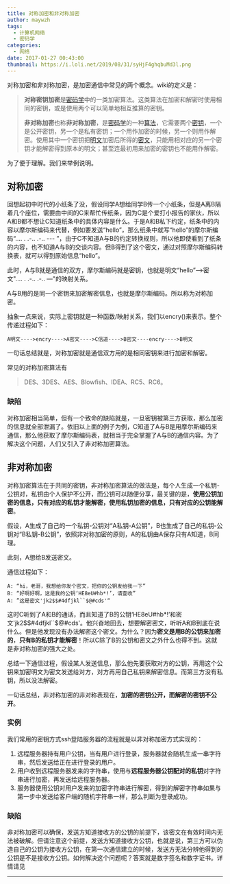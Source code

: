 ```yaml
---
title: 对称加密和非对称加密
author: maywzh
tags:
  - 计算机网络
  - 密码学
categories:
  - 网络
date: 2017-01-27 00:43:00
thumbnail: https://i.loli.net/2019/08/31/syHjF4ghqbuMd3l.png
---
```

对称加密和非对称加密，是加密通信中常见的两个概念。wiki的定义是：

> **对称密钥加密**是[密码学](https://zh.wikipedia.org/wiki/%E5%AF%86%E7%A2%BC%E5%AD%B8)中的一类加密算法。这类算法在加密和解密时使用相同的密钥，或是使用两个可以简单地相互推算的密钥。
>
> **非对称加密**也称**非对称加密**，是[密码学](https://zh.wikipedia.org/wiki/%E5%AF%86%E7%A2%BC%E5%AD%B8)的一种[算法](https://zh.wikipedia.org/wiki/%E6%BC%94%E7%AE%97%E6%B3%95)，它需要两个[密钥](https://zh.wikipedia.org/wiki/%E5%AF%86%E9%92%A5)，一个是公开密钥，另一个是私有密钥；一个用作加密的时候，另一个则用作解密。使用其中一个密钥把[明文](https://zh.wikipedia.org/wiki/%E6%98%8E%E6%96%87)加密后所得的[密文](https://zh.wikipedia.org/wiki/%E5%AF%86%E6%96%87)，只能用相对应的另一个密钥才能解密得到原本的明文；甚至连最初用来加密的密钥也不能用作解密。

为了便于理解。我们来举例说明。

<!--more-->

## 对称加密

回想起初中时代的小纸条了没，假设同学A想给同学B传一个小纸条，但是A离B隔着几个座位，需要由中间的C来帮忙传纸条，因为C是个爱打小报告的家伙，所以A和B都不想让C知道纸条中的具体内容是什么。于是A和B私下约定，纸条中的内容以摩尔斯编码来代替，例如要发送“hello”，那么纸条中就写“hello”的摩尔斯编码“.... . .-.. .-.. --- ”，由于C不知道A与B的约定转换规则，所以他即使看到了纸条的内容，也不知道A与B的交谈内容。但B得到了这个密文，通过对照摩尔斯编码转换表，就可以得到原始信息“hello”。

此时，A与B就是通信的双方，摩尔斯编码就是密钥，也就是明文“hello”——>密文".... . .-.. .-.. —"的映射关系。

A与B用的是同一个密钥来加密解密信息，也就是摩尔斯编码。所以称为对称加密。

抽象一点来说，实际上密钥就是一种函数/映射关系，我们以encry()来表示。整个传递过程如下：

```
A明文---->encry---->A密文---->C信道---->B密文----encry---->B明文
```

一句话总结就是，对称加密就是通信双方用的是相同密钥来进行加密和解密。

常见的对称加密算法有

> DES、3DES、AES、Blowfish、IDEA、RC5、RC6。

### 缺陷

对称加密相当简单，但有一个致命的缺陷就是，一旦密钥被第三方获取，那么加密的信息就全部泄漏了。依旧以上面的例子为例，C知道了A与B是用摩尔斯编码来通信，那么他获取了摩尔斯编码表，就相当于完全掌握了A与B的通信内容。为了解决这个问题，人们又引入了非对称加密算法。

## 非对称加密



对称加密算法在于共同的密钥，非对称加密算法的做法是，每个人生成一个私钥-公钥对，私钥由个人保护不公开，而公钥可以随便分享，最关键的是，**使用公钥加密的信息，只有对应的私钥才能解密，使用私钥加密的信息，只有对应的公钥能解密**。

假设，A生成了自己的一个私钥-公钥对“A私钥-A公钥”，B也生成了自己的私钥-公钥对“B私钥-B公钥”，依照非对称加密的原则，A的私钥由A保存只有A知道，B同理。

此刻，A想给B发送密文。

通信过程如下：

```
A: “hi，老哥，我想给你发个密文，把你的公钥发给我一下”
B: “好啊好啊，这是我的公钥‘HE8eU#hb*!’，请查收”
A: ”这是密文'jk2$$#4dfjkl``$@#cds'“
```

这时C听到了A和B的通话，而且知道了B的公钥‘HE8eU#hb*!’和密文'jk2$$#4dfjkl``$@#cds'。他兴奋地回去，想要解密密文，听听A和B到底在说什么。但是他发现没有办法解密这个密文。为什么？因为**密文是用B的公钥来加密的**，**只有B的私钥才能解密**！所以C除了B的公钥和密文之外什么也得不到。这就是非对称加密的强大之处。 

总结一下通信过程，假设某人发送信息，那么他先要获取对方的公钥，再用这个公钥来加密明文为密文发送给对方，对方再用自己私钥来解密信息。而第三方没有私钥，所以没法解密。

一句话总结，非对称加密的非对称表现在，**加密的密钥公开，而解密的密钥不公开**。

### 实例

我们常用的密钥方式ssh登陆服务器的流程就是以非对称加密方式实现的：

1. 远程服务器持有用户公钥，当有用户进行登录，服务器就会随机生成一串字符串，然后发送给正在进行登录的用户。
2. 用户收到远程服务器发来的字符串，使用与**远程服务器公钥配对的私钥**对字符串进行加密，再发送给远程服务器。
3. 服务器使用公钥对用户发来的加密字符串进行解密，得到的解密字符串如果与第一步中发送给客户端的随机字符串一样，那么判断为登录成功。



### 缺陷

非对称加密可以确保，发送方知道接收方的公钥的前提下，该密文在有效时间内无法被破解。但请注意这个前提，发送方知道接收方公钥，也就是说，第三方可以伪造自己的公钥为接收方公钥，在第一次通信建立的时候，发送方无法分辨他得到的公钥是不是接收方公钥。如何解决这个问题呢？答案就是数字签名和数字证书。详情请见

---

